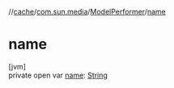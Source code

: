 //[cache](../../../index.md)/[com.sun.media](../index.md)/[ModelPerformer](index.md)/[name](name.md)

# name

[jvm]\
private open var [name](name.md): [String](https://docs.oracle.com/javase/8/docs/api/java/lang/String.html)
